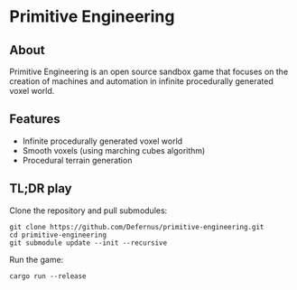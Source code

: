 # Primitive Engineering

## About

Primitive Engineering is an open source sandbox game that focuses on the creation
of machines and automation in infinite procedurally generated voxel world.

## Features

* Infinite procedurally generated voxel world
* Smooth voxels (using marching cubes algorithm)
* Procedural terrain generation

## TL;DR play

Clone the repository and pull submodules:
```
git clone https://github.com/Defernus/primitive-engineering.git
cd primitive-engineering
git submodule update --init --recursive
```

Run the game:
```
cargo run --release
```
